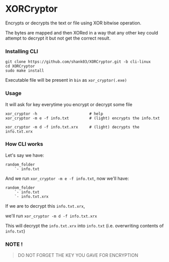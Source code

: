 # XORCryptor

Encrypts or decrypts the text or file using XOR bitwise operation.

The bytes are mapped and then XORed in a way that any other key
could attempt to decrypt it but not get the correct result.

### Installing CLI

```shell
git clone https://github.com/shank03/XORCryptor.git -b cli-linux
cd XORCryptor
sudo make install
```

Executable file will be present in `bin` as `xor_cryptor(.exe)`

### Usage

It will ask for key everytime you encrypt or decrypt some file

```text
xor_cryptor -h                       # help
xor_cryptor -m e -f info.txt         # (light) encrypts the info.txt

xor_cryptor -m d -f info.txt.xrx     # (light) decrypts the info.txt.xrx
```

### How CLI works

Let's say we have:

```text
random_folder
    `- info.txt
```

And we run `xor_cryptor -m e -f info.txt`, now we'll have:

```text
random_folder
    `- info.txt
    `- info.txt.xrx
```

If we are to decrypt this `info.txt.xrx`,

we'll run `xor_cryptor -m d -f info.txt.xrx`

This will decrypt the `info.txt.xrx` into `info.txt` (i.e. overwriting contents of `info.txt`)

### NOTE !

> DO NOT FORGET THE KEY YOU GAVE FOR ENCRYPTION
